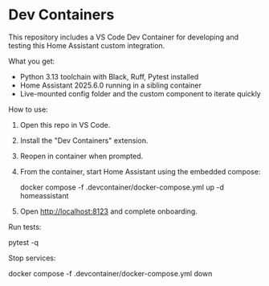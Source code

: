 # Dev Containers

This repository includes a VS Code Dev Container for developing and testing this Home Assistant custom integration.

What you get:

- Python 3.13 toolchain with Black, Ruff, Pytest installed
- Home Assistant 2025.6.0 running in a sibling container
- Live-mounted config folder and the custom component to iterate quickly

How to use:

1. Open this repo in VS Code.
2. Install the "Dev Containers" extension.
3. Reopen in container when prompted.
4. From the container, start Home Assistant using the embedded compose:

   docker compose -f .devcontainer/docker-compose.yml up -d homeassistant

5. Open <http://localhost:8123> and complete onboarding.

Run tests:

   pytest -q

Stop services:

   docker compose -f .devcontainer/docker-compose.yml down
